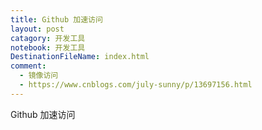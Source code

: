 ```yaml
---
title: Github 加速访问
layout: post
catagory: 开发工具
notebook: 开发工具
DestinationFileName: index.html
comment:
  - 镜像访问
  - https://www.cnblogs.com/july-sunny/p/13697156.html
---
```


Github 加速访问
